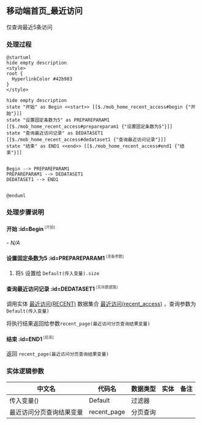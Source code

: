 ## 移动端首页_最近访问 <!-- {docsify-ignore-all} -->

   仅查询最近5条访问

### 处理过程

```plantuml
@startuml
hide empty description
<style>
root {
  HyperlinkColor #42b983
}
</style>

hide empty description
state "开始" as Begin <<start>> [[$./mob_home_recent_access#begin {"开始"}]]
state "设置固定条数为5" as PREPAREPARAM1  [[$./mob_home_recent_access#prepareparam1 {"设置固定条数为5"}]]
state "查询最近访问记录" as DEDATASET1  [[$./mob_home_recent_access#dedataset1 {"查询最近访问记录"}]]
state "结束" as END1 <<end>> [[$./mob_home_recent_access#end1 {"结束"}]]


Begin --> PREPAREPARAM1
PREPAREPARAM1 --> DEDATASET1
DEDATASET1 --> END1


@enduml
```


### 处理步骤说明

#### 开始 :id=Begin<sup class="footnote-symbol"> <font color=gray size=1>[开始]</font></sup>



*- N/A*
#### 设置固定条数为5 :id=PREPAREPARAM1<sup class="footnote-symbol"> <font color=gray size=1>[准备参数]</font></sup>



1. 将`5` 设置给  `Default(传入变量).size`

#### 查询最近访问记录 :id=DEDATASET1<sup class="footnote-symbol"> <font color=gray size=1>[实体数据集]</font></sup>



调用实体 [最近访问(RECENT)](module/Base/recent.md) 数据集合 [最近访问(recent_access)](module/Base/recent#数据集合) ，查询参数为`Default(传入变量)`

将执行结果返回给参数`recent_page(最近访问分页查询结果变量)`

#### 结束 :id=END1<sup class="footnote-symbol"> <font color=gray size=1>[结束]</font></sup>



返回 `recent_page(最近访问分页查询结果变量)`



### 实体逻辑参数

|    中文名   |    代码名    |  数据类型    |  实体   |备注 |
| --------| --------| -------- | -------- | --------   |
|传入变量(<i class="fa fa-check"/></i>)|Default|过滤器|||
|最近访问分页查询结果变量|recent_page|分页查询|||
